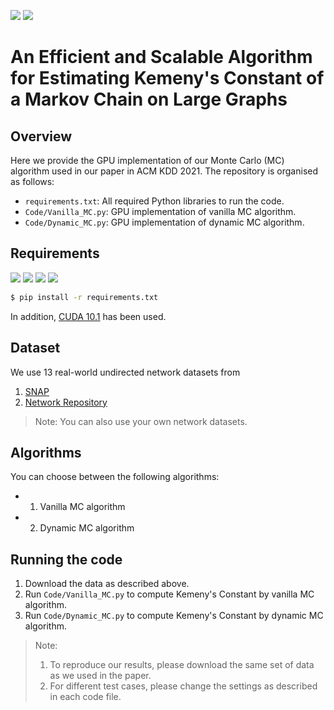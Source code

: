 [![](https://img.shields.io/badge/license-GPL--3.0-blue)](https://www.gnu.org/licenses/)
[![](https://img.shields.io/badge/Python-3.7.10-green)](https://www.python.org/downloads/release/python-3710/)

# An Efficient and Scalable Algorithm for Estimating Kemeny's Constant of a Markov Chain on Large Graphs

<!---This is a C++, Python3 implementation of our Monte Carlo Algorithm algorithm for the task of estimating Kemeny's Constant of a Markov Chain on large graphs, as described in our paper.--> 

## Overview

Here we provide the GPU implementation of our Monte Carlo (MC) algorithm used in our paper in ACM KDD 2021. 
The repository is organised as follows:
* ```requirements.txt```: All required Python libraries to run the code.
* ```Code/Vanilla_MC.py```: GPU implementation of vanilla MC algorithm.
* ```Code/Dynamic_MC.py```: GPU implementation of dynamic MC algorithm.


## Requirements
<!---numpy==1.19.5--> 
<!---pandas=1.1.5--> 
<!---numba=0.51.2--> 
<!---networkx=2.5.1--> 

[![](https://img.shields.io/badge/numpy-1.19.5-green)](https://numpy.org/devdocs/index.html)
[![](https://img.shields.io/badge/pandas-1.1.5-green)](https://pandas.pydata.org/pandas-docs/stable/index.html)
[![](https://img.shields.io/badge/numba-0.51.2-green)](http://numba.pydata.org/)
[![](https://img.shields.io/badge/networkx-2.5.1-green)](https://networkx.org/)

```bash
$ pip install -r requirements.txt
```

In addition, [CUDA 10.1](https://developer.nvidia.com/cuda-10.1-download-archive-base) has been used.


## Dataset
We use 13 real-world undirected network datasets from
1. [SNAP](http://snap.stanford.edu/data/index.html)
2. [Network Repository](http://networkrepository.com/)

> Note: You can also use your own network datasets.

## Algorithms

You can choose between the following algorithms: 
* 1. Vanilla MC algorithm
* 2. Dynamic MC algorithm

## Running the code
1. Download the data as described above.
2. Run ```Code/Vanilla_MC.py``` to compute Kemeny's Constant by vanilla MC algorithm.
3. Run ```Code/Dynamic_MC.py``` to compute Kemeny's Constant by dynamic MC algorithm.

> Note:
> 1. To reproduce our results, please download the same set of data as we used in the paper.  
> 2. For different test cases, please change the settings as described in each code file.

<!---## Cite--> 

<!---Please cite our paper if you use this code in your own work:--> 
